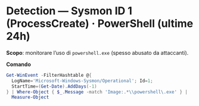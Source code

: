 # Detection — Sysmon ID 1 (ProcessCreate) · PowerShell (ultime 24h)

**Scopo**: monitorare l’uso di `powershell.exe` (spesso abusato da attaccanti).

**Comando**
```powershell
Get-WinEvent -FilterHashtable @{
  LogName='Microsoft-Windows-Sysmon/Operational'; Id=1;
  StartTime=(Get-Date).AddDays(-1)
} | Where-Object { $_.Message -match 'Image:.*\\powershell\.exe' } |
  Measure-Object
